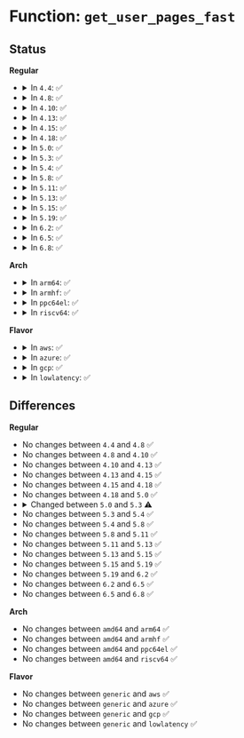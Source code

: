# Function: <code>get_user_pages_fast</code>

## Status
<b>Regular</b>
<ul>
<li>
<details>
<summary>In <code>4.4</code>: ✅</summary>

```c
int get_user_pages_fast(long unsigned int start, int nr_pages, int write, struct page **pages);
```

**Collision:** Unique Global

**Inline:** No

**Transformation:** False

**Instances:**

```
In arch/x86/mm/gup.c (ffffffff81071bb0)
Location: arch/x86/mm/gup.c:323
Inline: False
Direct callers:
  - kernel/futex.c:get_futex_key
  - kernel/futex.c:get_futex_key
  - kernel/trace/trace.c:tracing_mark_write
  - mm/madvise.c:SyS_madvise
  - fs/splice.c:vmsplice_to_pipe
  - block/bio.c:bio_map_user_iov
  - lib/iov_iter.c:iov_iter_get_pages
  - lib/iov_iter.c:iov_iter_get_pages
  - lib/iov_iter.c:iov_iter_get_pages_alloc
```
**Symbols:**

```
ffffffff81071bb0-ffffffff81071d38: get_user_pages_fast (STB_GLOBAL)
```
</details>
</li>
<li>
<details>
<summary>In <code>4.8</code>: ✅</summary>

```c
int get_user_pages_fast(long unsigned int start, int nr_pages, int write, struct page **pages);
```

**Collision:** Unique Global

**Inline:** No

**Transformation:** False

**Instances:**

```
In arch/x86/mm/gup.c (ffffffff81071e80)
Location: arch/x86/mm/gup.c:370
Inline: False
Direct callers:
  - kernel/futex.c:get_futex_key
  - kernel/futex.c:get_futex_key
  - kernel/trace/trace.c:tracing_mark_write
  - mm/madvise.c:SyS_madvise
  - fs/splice.c:vmsplice_to_pipe
  - block/bio.c:bio_map_user_iov
  - lib/iov_iter.c:iov_iter_get_pages_alloc
  - lib/iov_iter.c:iov_iter_get_pages
  - lib/iov_iter.c:iov_iter_get_pages
```
**Symbols:**

```
ffffffff81071e80-ffffffff81071ffb: get_user_pages_fast (STB_GLOBAL)
```
</details>
</li>
<li>
<details>
<summary>In <code>4.10</code>: ✅</summary>

```c
int get_user_pages_fast(long unsigned int start, int nr_pages, int write, struct page **pages);
```

**Collision:** Unique Global

**Inline:** No

**Transformation:** False

**Instances:**

```
In arch/x86/mm/gup.c (ffffffff810759f0)
Location: arch/x86/mm/gup.c:374
Inline: False
Direct callers:
  - kernel/futex.c:get_futex_key
  - kernel/futex.c:get_futex_key
  - mm/madvise.c:SyS_madvise
  - block/bio.c:bio_map_user_iov
  - lib/iov_iter.c:iov_iter_get_pages_alloc
  - lib/iov_iter.c:iov_iter_get_pages
```
**Symbols:**

```
ffffffff810759f0-ffffffff81075b6c: get_user_pages_fast (STB_GLOBAL)
```
</details>
</li>
<li>
<details>
<summary>In <code>4.13</code>: ✅</summary>

```c
int get_user_pages_fast(long unsigned int start, int nr_pages, int write, struct page **pages);
```

**Collision:** Unique Global

**Inline:** No

**Transformation:** False

**Instances:**

```
In mm/util.c (ffffffff811dd780)
Location: mm/util.c:312
Inline: False
Direct callers:
  - kernel/futex.c:get_futex_key
  - kernel/futex.c:get_futex_key
  - mm/madvise.c:SyS_madvise
  - block/bio.c:bio_map_user_iov
  - lib/iov_iter.c:iov_iter_get_pages_alloc
  - lib/iov_iter.c:iov_iter_get_pages_alloc
  - lib/iov_iter.c:iov_iter_get_pages
```
**Symbols:**

```
ffffffff811f1240-ffffffff811f12fd: get_user_pages_fast (STB_GLOBAL)
```
</details>
</li>
<li>
<details>
<summary>In <code>4.15</code>: ✅</summary>

```c
int get_user_pages_fast(long unsigned int start, int nr_pages, int write, struct page **pages);
```

**Collision:** Unique Global

**Inline:** No

**Transformation:** False

**Instances:**

```
In mm/util.c (ffffffff811f3200)
Location: mm/util.c:312
Inline: False
Direct callers:
  - kernel/futex.c:get_futex_key
  - kernel/futex.c:get_futex_key
  - mm/madvise.c:SyS_madvise
  - lib/iov_iter.c:iov_iter_get_pages_alloc
  - lib/iov_iter.c:iov_iter_get_pages_alloc
  - lib/iov_iter.c:iov_iter_get_pages
```
**Symbols:**

```
ffffffff81207e70-ffffffff81207f6d: get_user_pages_fast (STB_GLOBAL)
```
</details>
</li>
<li>
<details>
<summary>In <code>4.18</code>: ✅</summary>

```c
int get_user_pages_fast(long unsigned int start, int nr_pages, int write, struct page **pages);
```

**Collision:** Unique Global

**Inline:** No

**Transformation:** False

**Instances:**

```
In mm/util.c (ffffffff81214440)
Location: mm/util.c:336
Inline: False
Direct callers:
  - kernel/futex.c:get_futex_key
  - kernel/futex.c:get_futex_key
  - mm/madvise.c:madvise_inject_error
  - lib/iov_iter.c:iov_iter_get_pages_alloc
  - lib/iov_iter.c:iov_iter_get_pages_alloc
  - lib/iov_iter.c:iov_iter_get_pages
```
**Symbols:**

```
ffffffff81228be0-ffffffff81228ce6: get_user_pages_fast (STB_GLOBAL)
```
</details>
</li>
<li>
<details>
<summary>In <code>5.0</code>: ✅</summary>

```c
int get_user_pages_fast(long unsigned int start, int nr_pages, int write, struct page **pages);
```

**Collision:** Unique Global

**Inline:** No

**Transformation:** False

**Instances:**

```
In mm/util.c (ffffffff81227310)
Location: mm/util.c:329
Inline: False
Direct callers:
  - kernel/futex.c:get_futex_key
  - kernel/futex.c:get_futex_key
  - mm/madvise.c:madvise_inject_error
  - lib/iov_iter.c:iov_iter_get_pages_alloc
  - lib/iov_iter.c:iov_iter_get_pages_alloc
  - lib/iov_iter.c:iov_iter_get_pages
```
**Symbols:**

```
ffffffff8123c480-ffffffff8123c586: get_user_pages_fast (STB_GLOBAL)
```
</details>
</li>
<li>
<details>
<summary>In <code>5.3</code>: ✅</summary>

```c
int get_user_pages_fast(long unsigned int start, int nr_pages, unsigned int gup_flags, struct page **pages);
```

**Collision:** Unique Global

**Inline:** No

**Transformation:** False

**Instances:**

```
In mm/gup.c (ffffffff8124db00)
Location: mm/gup.c:2403
Inline: False
Direct callers:
  - kernel/futex.c:get_futex_key
  - kernel/futex.c:get_futex_key
  - mm/madvise.c:__do_sys_madvise
  - lib/iov_iter.c:iov_iter_get_pages_alloc
  - lib/iov_iter.c:iov_iter_get_pages_alloc
  - lib/iov_iter.c:iov_iter_get_pages
```
**Symbols:**

```
ffffffff8124db00-ffffffff8124dc8e: get_user_pages_fast (STB_GLOBAL)
```
</details>
</li>
<li>
<details>
<summary>In <code>5.4</code>: ✅</summary>

```c
int get_user_pages_fast(long unsigned int start, int nr_pages, unsigned int gup_flags, struct page **pages);
```

**Collision:** Unique Global

**Inline:** No

**Transformation:** False

**Instances:**

```
In mm/gup.c (ffffffff8125c030)
Location: mm/gup.c:2419
Inline: False
Direct callers:
  - kernel/futex.c:get_futex_key
  - kernel/futex.c:get_futex_key
  - mm/madvise.c:__do_sys_madvise
  - lib/iov_iter.c:iov_iter_get_pages_alloc
  - lib/iov_iter.c:iov_iter_get_pages_alloc
  - lib/iov_iter.c:iov_iter_get_pages
```
**Symbols:**

```
ffffffff8125c030-ffffffff8125c1be: get_user_pages_fast (STB_GLOBAL)
```
</details>
</li>
<li>
<details>
<summary>In <code>5.8</code>: ✅</summary>

```c
int get_user_pages_fast(long unsigned int start, int nr_pages, unsigned int gup_flags, struct page **pages);
```

**Collision:** Unique Global

**Inline:** No

**Transformation:** False

**Instances:**

```
In mm/gup.c (ffffffff8128b560)
Location: mm/gup.c:2884
Inline: False
Direct callers:
  - kernel/futex.c:get_futex_key
  - kernel/futex.c:get_futex_key
  - mm/madvise.c:madvise_inject_error
  - lib/iov_iter.c:iov_iter_get_pages_alloc
  - lib/iov_iter.c:iov_iter_get_pages
```
**Symbols:**

```
ffffffff8128b560-ffffffff8128b583: get_user_pages_fast (STB_GLOBAL)
```
</details>
</li>
<li>
<details>
<summary>In <code>5.11</code>: ✅</summary>

```c
int get_user_pages_fast(long unsigned int start, int nr_pages, unsigned int gup_flags, struct page **pages);
```

**Collision:** Unique Global

**Inline:** No

**Transformation:** False

**Instances:**

```
In mm/gup.c (ffffffff812953c0)
Location: mm/gup.c:2677
Inline: False
Direct callers:
  - kernel/futex.c:get_futex_key
  - kernel/futex.c:get_futex_key
  - lib/iov_iter.c:iov_iter_get_pages_alloc
  - lib/iov_iter.c:iov_iter_get_pages
  - lib/iov_iter.c:iov_iter_get_pages
```
**Symbols:**

```
ffffffff812953c0-ffffffff812953f6: get_user_pages_fast (STB_GLOBAL)
```
</details>
</li>
<li>
<details>
<summary>In <code>5.13</code>: ✅</summary>

```c
int get_user_pages_fast(long unsigned int start, int nr_pages, unsigned int gup_flags, struct page **pages);
```

**Collision:** Unique Global

**Inline:** No

**Transformation:** False

**Instances:**

```
In mm/gup.c (ffffffff8129ad30)
Location: mm/gup.c:2743
Inline: False
Direct callers:
  - kernel/futex.c:get_futex_key
  - kernel/futex.c:get_futex_key
  - lib/iov_iter.c:iov_iter_get_pages_alloc
  - lib/iov_iter.c:iov_iter_get_pages_alloc
  - lib/iov_iter.c:iov_iter_get_pages
```
**Symbols:**

```
ffffffff8129ad30-ffffffff8129ad66: get_user_pages_fast (STB_GLOBAL)
```
</details>
</li>
<li>
<details>
<summary>In <code>5.15</code>: ✅</summary>

```c
int get_user_pages_fast(long unsigned int start, int nr_pages, unsigned int gup_flags, struct page **pages);
```

**Collision:** Unique Global

**Inline:** No

**Transformation:** False

**Instances:**

```
In mm/gup.c (ffffffff812db700)
Location: mm/gup.c:2838
Inline: False
Direct callers:
  - kernel/futex.c:get_futex_key
  - kernel/futex.c:get_futex_key
  - lib/iov_iter.c:iov_iter_get_pages_alloc
  - lib/iov_iter.c:iov_iter_get_pages
```
**Symbols:**

```
ffffffff812db700-ffffffff812db736: get_user_pages_fast (STB_GLOBAL)
```
</details>
</li>
<li>
<details>
<summary>In <code>5.19</code>: ✅</summary>

```c
int get_user_pages_fast(long unsigned int start, int nr_pages, unsigned int gup_flags, struct page **pages);
```

**Collision:** Unique Global

**Inline:** No

**Transformation:** False

**Instances:**

```
In mm/gup.c (ffffffff8133b400)
Location: mm/gup.c:2988
Inline: False
Direct callers:
  - kernel/futex/core.c:get_futex_key
  - kernel/futex/core.c:get_futex_key
  - mm/madvise.c:madvise_inject_error
  - mm/mempolicy.c:do_get_mempolicy
  - lib/iov_iter.c:iov_iter_get_pages_alloc
  - lib/iov_iter.c:iov_iter_get_pages
```
**Symbols:**

```
ffffffff8133b400-ffffffff8133b45a: get_user_pages_fast (STB_GLOBAL)
```
</details>
</li>
<li>
<details>
<summary>In <code>6.2</code>: ✅</summary>

```c
int get_user_pages_fast(long unsigned int start, int nr_pages, unsigned int gup_flags, struct page **pages);
```

**Collision:** Unique Global

**Inline:** No

**Transformation:** False

**Instances:**

```
In mm/gup.c (ffffffff813b2f60)
Location: mm/gup.c:3014
Inline: False
Direct callers:
  - kernel/futex/core.c:get_futex_key
  - kernel/futex/core.c:get_futex_key
  - mm/madvise.c:madvise_inject_error
  - mm/mempolicy.c:do_get_mempolicy
  - lib/iov_iter.c:__iov_iter_get_pages_alloc
```
**Symbols:**

```
ffffffff813b2f60-ffffffff813b2fba: get_user_pages_fast (STB_GLOBAL)
```
</details>
</li>
<li>
<details>
<summary>In <code>6.5</code>: ✅</summary>

```c
int get_user_pages_fast(long unsigned int start, int nr_pages, unsigned int gup_flags, struct page **pages);
```

**Collision:** Unique Global

**Inline:** No

**Transformation:** False

**Instances:**

```
In mm/gup.c (ffffffff813e7c80)
Location: mm/gup.c:3264
Inline: False
Direct callers:
  - kernel/futex/core.c:get_futex_key
  - kernel/futex/core.c:get_futex_key
  - mm/madvise.c:do_madvise
  - mm/mempolicy.c:do_get_mempolicy
  - lib/iov_iter.c:__iov_iter_get_pages_alloc
```
**Symbols:**

```
ffffffff813e7c80-ffffffff813e7cff: get_user_pages_fast (STB_GLOBAL)
```
</details>
</li>
<li>
<details>
<summary>In <code>6.8</code>: ✅</summary>

```c
int get_user_pages_fast(long unsigned int start, int nr_pages, unsigned int gup_flags, struct page **pages);
```

**Collision:** Unique Global

**Inline:** No

**Transformation:** False

**Instances:**

```
In mm/gup.c (ffffffff814128f0)
Location: mm/gup.c:3282
Inline: False
Direct callers:
  - kernel/futex/core.c:get_futex_key
  - kernel/futex/core.c:get_futex_key
  - mm/madvise.c:do_madvise
  - mm/mempolicy.c:do_get_mempolicy
  - lib/iov_iter.c:__iov_iter_get_pages_alloc
```
**Symbols:**

```
ffffffff814128f0-ffffffff8141296d: get_user_pages_fast (STB_GLOBAL)
```
</details>
</li>
</ul>
<b>Arch</b>
<ul>
<li>
<details>
<summary>In <code>arm64</code>: ✅</summary>

```c
int get_user_pages_fast(long unsigned int start, int nr_pages, unsigned int gup_flags, struct page **pages);
```

**Collision:** Unique Global

**Inline:** No

**Transformation:** False

**Instances:**

```
In mm/gup.c (ffff8000102f3428)
Location: mm/gup.c:2419
Inline: False
Direct callers:
  - kernel/futex.c:get_futex_key
  - kernel/futex.c:get_futex_key
  - mm/madvise.c:__arm64_sys_madvise
  - lib/iov_iter.c:iov_iter_get_pages_alloc
  - lib/iov_iter.c:iov_iter_get_pages_alloc
  - lib/iov_iter.c:iov_iter_get_pages
```
**Symbols:**

```
ffff8000102f3428-ffff8000102f35e4: get_user_pages_fast (STB_GLOBAL)
```
</details>
</li>
<li>
<details>
<summary>In <code>armhf</code>: ✅</summary>

```c
int get_user_pages_fast(long unsigned int start, int nr_pages, unsigned int gup_flags, struct page **pages);
```

**Collision:** Unique Global

**Inline:** No

**Transformation:** False

**Instances:**

```
In mm/gup.c (c0515778)
Location: mm/gup.c:2419
Inline: False
Direct callers:
  - kernel/futex.c:get_futex_key
  - kernel/futex.c:get_futex_key
  - lib/iov_iter.c:iov_iter_get_pages_alloc
  - lib/iov_iter.c:iov_iter_get_pages
```
**Symbols:**

```
c0515778-c05158d8: get_user_pages_fast (STB_GLOBAL)
```
</details>
</li>
<li>
<details>
<summary>In <code>ppc64el</code>: ✅</summary>

```c
int get_user_pages_fast(long unsigned int start, int nr_pages, unsigned int gup_flags, struct page **pages);
```

**Collision:** Unique Global

**Inline:** No

**Transformation:** False

**Instances:**

```
In mm/gup.c (c0000000003b9f70)
Location: mm/gup.c:2419
Inline: False
Direct callers:
  - kernel/futex.c:get_futex_key
  - kernel/futex.c:get_futex_key
  - kernel/futex.c:get_futex_key
  - mm/madvise.c:__se_sys_madvise
  - lib/iov_iter.c:iov_iter_get_pages_alloc
  - lib/iov_iter.c:iov_iter_get_pages_alloc
  - lib/iov_iter.c:iov_iter_get_pages
```
**Symbols:**

```
c0000000003b9f70-c0000000003ba17c: get_user_pages_fast (STB_GLOBAL)
```
</details>
</li>
<li>
<details>
<summary>In <code>riscv64</code>: ✅</summary>

```c
int get_user_pages_fast(long unsigned int start, int nr_pages, unsigned int gup_flags, struct page **pages);
```

**Collision:** Unique Global

**Inline:** No

**Transformation:** False

**Instances:**

```
In mm/gup.c (ffffffe0002056aa)
Location: mm/gup.c:2419
Inline: False
Direct callers:
  - kernel/futex.c:get_futex_key
  - kernel/futex.c:get_futex_key
  - kernel/futex.c:get_futex_key
  - lib/iov_iter.c:iov_iter_get_pages_alloc
  - lib/iov_iter.c:iov_iter_get_pages_alloc
  - lib/iov_iter.c:iov_iter_get_pages
  - lib/iov_iter.c:iov_iter_get_pages
```
**Symbols:**

```
ffffffe0002056aa-ffffffe000205776: get_user_pages_fast (STB_GLOBAL)
```
</details>
</li>
</ul>
<b>Flavor</b>
<ul>
<li>
<details>
<summary>In <code>aws</code>: ✅</summary>

```c
int get_user_pages_fast(long unsigned int start, int nr_pages, unsigned int gup_flags, struct page **pages);
```

**Collision:** Unique Global

**Inline:** No

**Transformation:** False

**Instances:**

```
In mm/gup.c (ffffffff81254680)
Location: mm/gup.c:2419
Inline: False
Direct callers:
  - kernel/futex.c:get_futex_key
  - kernel/futex.c:get_futex_key
  - mm/madvise.c:__do_sys_madvise
  - lib/iov_iter.c:iov_iter_get_pages_alloc
  - lib/iov_iter.c:iov_iter_get_pages_alloc
  - lib/iov_iter.c:iov_iter_get_pages
```
**Symbols:**

```
ffffffff81254680-ffffffff8125480e: get_user_pages_fast (STB_GLOBAL)
```
</details>
</li>
<li>
<details>
<summary>In <code>azure</code>: ✅</summary>

```c
int get_user_pages_fast(long unsigned int start, int nr_pages, unsigned int gup_flags, struct page **pages);
```

**Collision:** Unique Global

**Inline:** No

**Transformation:** False

**Instances:**

```
In mm/gup.c (ffffffff812472d0)
Location: mm/gup.c:2419
Inline: False
Direct callers:
  - kernel/futex.c:get_futex_key
  - kernel/futex.c:get_futex_key
  - mm/madvise.c:__do_sys_madvise
  - lib/iov_iter.c:iov_iter_get_pages_alloc
  - lib/iov_iter.c:iov_iter_get_pages_alloc
  - lib/iov_iter.c:iov_iter_get_pages
```
**Symbols:**

```
ffffffff812472d0-ffffffff81247452: get_user_pages_fast (STB_GLOBAL)
```
</details>
</li>
<li>
<details>
<summary>In <code>gcp</code>: ✅</summary>

```c
int get_user_pages_fast(long unsigned int start, int nr_pages, unsigned int gup_flags, struct page **pages);
```

**Collision:** Unique Global

**Inline:** No

**Transformation:** False

**Instances:**

```
In mm/gup.c (ffffffff81252420)
Location: mm/gup.c:2419
Inline: False
Direct callers:
  - kernel/futex.c:get_futex_key
  - kernel/futex.c:get_futex_key
  - mm/madvise.c:__do_sys_madvise
  - lib/iov_iter.c:iov_iter_get_pages_alloc
  - lib/iov_iter.c:iov_iter_get_pages_alloc
  - lib/iov_iter.c:iov_iter_get_pages
```
**Symbols:**

```
ffffffff81252420-ffffffff812525ae: get_user_pages_fast (STB_GLOBAL)
```
</details>
</li>
<li>
<details>
<summary>In <code>lowlatency</code>: ✅</summary>

```c
int get_user_pages_fast(long unsigned int start, int nr_pages, unsigned int gup_flags, struct page **pages);
```

**Collision:** Unique Global

**Inline:** No

**Transformation:** False

**Instances:**

```
In mm/gup.c (ffffffff81261dd0)
Location: mm/gup.c:2419
Inline: False
Direct callers:
  - kernel/futex.c:get_futex_key
  - kernel/futex.c:get_futex_key
  - mm/madvise.c:__do_sys_madvise
  - lib/iov_iter.c:iov_iter_get_pages_alloc
  - lib/iov_iter.c:iov_iter_get_pages_alloc
  - lib/iov_iter.c:iov_iter_get_pages
```
**Symbols:**

```
ffffffff81261dd0-ffffffff81261f5e: get_user_pages_fast (STB_GLOBAL)
```
</details>
</li>
</ul>

## Differences
<b>Regular</b>
<ul>
<li>
No changes between <code>4.4</code> and <code>4.8</code> ✅
</li>
<li>
No changes between <code>4.8</code> and <code>4.10</code> ✅
</li>
<li>
No changes between <code>4.10</code> and <code>4.13</code> ✅
</li>
<li>
No changes between <code>4.13</code> and <code>4.15</code> ✅
</li>
<li>
No changes between <code>4.15</code> and <code>4.18</code> ✅
</li>
<li>
No changes between <code>4.18</code> and <code>5.0</code> ✅
</li>
<li>
<details>
<summary>Changed between <code>5.0</code> and <code>5.3</code> ⚠️</summary>
<ul>
<li>
<b>Param added. </b>
<code>unsigned int gup_flags</code>
</li>
<li>
<b>Param removed. </b>
<code>int write</code>
</li>
</ul>
</details>
</li>
<li>
No changes between <code>5.3</code> and <code>5.4</code> ✅
</li>
<li>
No changes between <code>5.4</code> and <code>5.8</code> ✅
</li>
<li>
No changes between <code>5.8</code> and <code>5.11</code> ✅
</li>
<li>
No changes between <code>5.11</code> and <code>5.13</code> ✅
</li>
<li>
No changes between <code>5.13</code> and <code>5.15</code> ✅
</li>
<li>
No changes between <code>5.15</code> and <code>5.19</code> ✅
</li>
<li>
No changes between <code>5.19</code> and <code>6.2</code> ✅
</li>
<li>
No changes between <code>6.2</code> and <code>6.5</code> ✅
</li>
<li>
No changes between <code>6.5</code> and <code>6.8</code> ✅
</li>
</ul>
<b>Arch</b>
<ul>
<li>
No changes between <code>amd64</code> and <code>arm64</code> ✅
</li>
<li>
No changes between <code>amd64</code> and <code>armhf</code> ✅
</li>
<li>
No changes between <code>amd64</code> and <code>ppc64el</code> ✅
</li>
<li>
No changes between <code>amd64</code> and <code>riscv64</code> ✅
</li>
</ul>
<b>Flavor</b>
<ul>
<li>
No changes between <code>generic</code> and <code>aws</code> ✅
</li>
<li>
No changes between <code>generic</code> and <code>azure</code> ✅
</li>
<li>
No changes between <code>generic</code> and <code>gcp</code> ✅
</li>
<li>
No changes between <code>generic</code> and <code>lowlatency</code> ✅
</li>
</ul>
